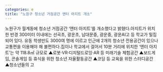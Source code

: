 ```yaml
---
categories: e
title: "노원구 청소년 거점공간 앤터 아지트 개소"
---
```

노원구가 월계동에 청소년 거점공간 ‘앤터 아지트’를 개소했다고 밝혔다.아지트가 위치한 반경 300미터 이내에는 선곡초, 광운초, 남대문중, 광운중, 광운AI고 등 학교가 밀집되어 있다. 유동 학생만도 3000여 명에 이르고 인근에 2개의 청소년 전용공간이 있으나 교통편을 이용해야 해 불편하다.집이나 학교에서 걸어서 10분 거리에 위치한 ‘앤터 아지트’는 약 118.8㎡ 규모로 ▲로봇·VR·디지털드로잉·AR 등 미래기술 체험공간 ▲보드게임, 콘솔게임 등 휴식을 위한 청소년 자율활동공간 ▲코딩 등 교육을 위한 스터디공간 ▲청소년들의 고